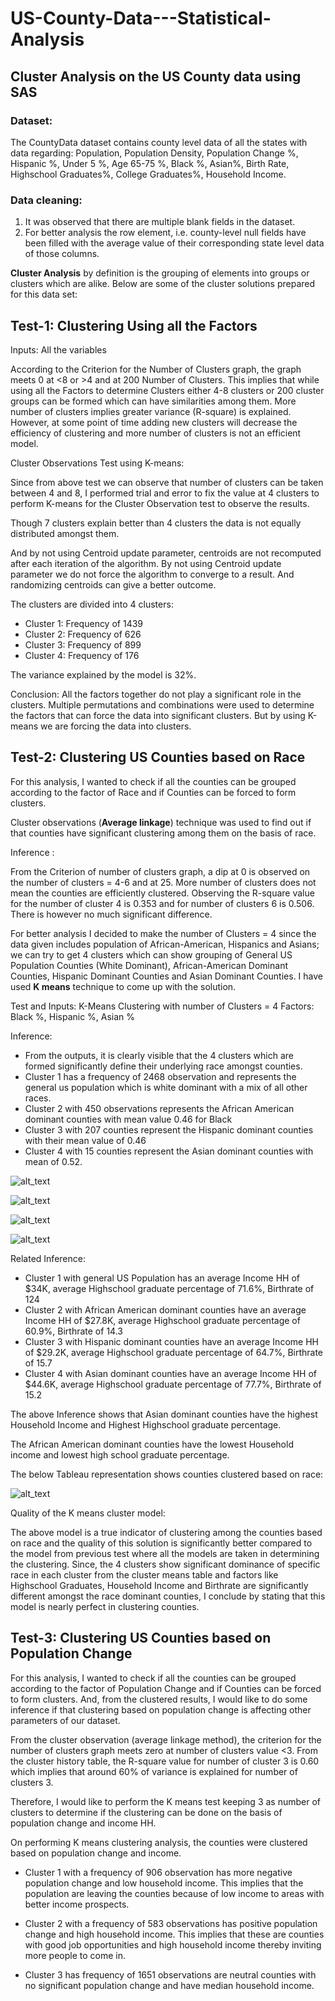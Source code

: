 # US-County-Data---Statistical-Analysis
## Cluster Analysis on the US County data using SAS

### Dataset: 
The CountyData dataset contains county level data of all the states with data regarding: Population, Population Density, Population Change %, Hispanic %, Under 5 %, Age 65-75 %, Black %, Asian%, Birth Rate, Highschool Graduates%, College Graduates%, Household Income. 

### Data cleaning:

1.	It was observed that there are multiple blank fields in the dataset. 
2.	For better analysis the row element, i.e. county-level null fields have been filled with the average value of their corresponding state level data of those columns.

**Cluster Analysis** by definition is the grouping of elements into groups or clusters which are alike. Below are some of the cluster solutions prepared for this data set:

## Test-1: Clustering Using all the Factors

Inputs: All the variables

According to the Criterion for the Number of Clusters graph, the graph meets 0 at <8 or >4 and at 200 Number of Clusters. This implies that while using all the Factors to determine Clusters either 4-8 clusters or 200 cluster groups can be formed which can have similarities among them. More number of clusters implies greater variance (R-square) is explained. However, at some point of time adding new clusters will decrease the efficiency of clustering and more number of clusters is not an efficient model. 

Cluster Observations Test using K-means:

Since from above test we can observe that number of clusters can be taken between 4 and 8, I performed trial and error to fix the value at 4 clusters to perform K-means for the Cluster Observation test to observe the results.

Though 7 clusters explain better than 4 clusters the data is not equally distributed amongst them.

And by not using Centroid update parameter, centroids are not recomputed after each iteration of the algorithm. By not using Centroid update parameter we do not force the algorithm to converge to a result. And randomizing centroids can give a better outcome.

The clusters are divided into 4 clusters:
- Cluster 1: Frequency of 1439
- Cluster 2: Frequency of 626
- Cluster 3: Frequency of 899
- Cluster 4: Frequency of 176

The variance explained by the model is 32%.

Conclusion: All the factors together do not play a significant role in the clusters. Multiple permutations and combinations were used to determine the factors that can force the data into significant clusters. But by using K-means we are forcing the data into clusters. 

## Test-2: Clustering US Counties based on Race

For this analysis, I wanted to check if all the counties can be grouped according to the factor of Race and if Counties can be forced to form clusters. 

Cluster observations (**Average linkage**) technique was used to find out if that counties have significant clustering among them on the basis of race. 

Inference : 

From the Criterion of number of clusters graph, a dip at 0 is observed on the number of clusters = 4-6 and at 25. More number of clusters does not mean the counties are efficiently clustered. Observing the R-square value for the number of cluster 4 is 0.353 and for number of clusters 6 is 0.506. There is however no much significant difference. 

For better analysis I decided to make the number of Clusters = 4 since the data given includes population of African-American, Hispanics and Asians; we can try to get 4 clusters which can show grouping of General US Population Counties (White Dominant), African-American Dominant Counties, Hispanic Dominant Counties and Asian Dominant Counties. I have used **K means** technique to come up with the solution. 

Test and Inputs:
K-Means Clustering with number of Clusters = 4
Factors: Black %, Hispanic %, Asian %

Inference: 
-	From the outputs, it is clearly visible that the 4 clusters which are formed significantly define their underlying race amongst counties. 
-	Cluster 1 has a frequency of 2468 observation and represents the general us population which is white dominant with a mix of all other races. 
-	Cluster 2 with 450 observations represents the African American dominant counties with mean value 0.46 for Black
-	Cluster 3 with 207 counties represent the Hispanic dominant counties with their mean value of 0.46
-	Cluster 4 with 15 counties represent the Asian dominant counties with mean of 0.52. 

![alt_text](https://github.com/mullapudirajaprashanth/US-County-Data---Statistical-Analysis/blob/master/Images/cl1.png)

![alt_text](https://github.com/mullapudirajaprashanth/US-County-Data---Statistical-Analysis/blob/master/Images/cl2.png)

![alt_text](https://github.com/mullapudirajaprashanth/US-County-Data---Statistical-Analysis/blob/master/Images/cl3.png)

![alt_text](https://github.com/mullapudirajaprashanth/US-County-Data---Statistical-Analysis/blob/master/Images/cl4.png)

Related Inference:
-	Cluster 1 with general US Population has an average Income HH of $34K, average Highschool graduate percentage of 71.6%, Birthrate of 124
-	Cluster 2 with African American dominant counties have an average Income HH of $27.8K, average Highschool graduate percentage of 60.9%, Birthrate of 14.3
-	Cluster 3 with Hispanic dominant counties have an average Income HH of $29.2K, average Highschool graduate percentage of 64.7%, Birthrate of 15.7
-	Cluster 4 with Asian dominant counties have an average Income HH of $44.6K, average Highschool graduate percentage of 77.7%, Birthrate of 15.2

The above Inference shows that Asian dominant counties have the highest Household Income and Highest Highschool graduate percentage. 

The African American dominant counties have the lowest Household income and lowest high school graduate percentage.

The below Tableau representation shows counties clustered based on race:

![alt_text](https://github.com/mullapudirajaprashanth/US-County-Data---Statistical-Analysis/blob/master/Images/cl5.png)

Quality of the K means cluster model:
	 
   The above model is a true indicator of clustering among the counties based on race and the quality of this solution is significantly better compared to the model from previous test where all the models are taken in determining the clustering. Since, the 4 clusters show significant dominance of specific race in each cluster from the cluster means table and factors like Highschool Graduates, Household Income and Birthrate are significantly different amongst the race dominant counties, I conclude by stating that this model is nearly perfect in clustering counties. 
   
 ## Test-3: Clustering US Counties based on Population Change
 
 For this analysis, I wanted to check if all the counties can be grouped according to the factor of Population Change and if Counties can be forced to form clusters. And, from the clustered results, I would like to do some inference if that clustering based on population change is affecting other parameters of our dataset. 

From the cluster observation (average linkage method), the criterion for the number of clusters graph meets zero at number of clusters value <3. From the cluster history table, the R-square value for number of cluster 3 is 0.60 which implies that around 60% of variance is explained for number of clusters 3. 

Therefore, I would like to perform the K means test keeping 3 as number of clusters to determine if the clustering can be done on the basis of population change and income HH. 

On performing K means clustering analysis, the counties were clustered based on population change and income. 
-	Cluster 1 with a frequency of 906 observation has more negative population change and low household income. This implies that the population are leaving the counties because of low income to areas with better income prospects. 

-	Cluster 2 with a frequency of 583 observations has positive population change and high household income. This implies that these are counties with good job opportunities and high household income thereby inviting more people to come in. 

- Cluster 3 has frequency of 1651 observations are neutral counties with no significant population change and have median household income. 

